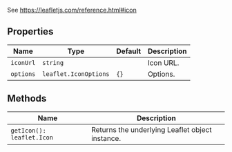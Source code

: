 See https://leafletjs.com/reference.html#icon

## Properties

| Name      | Type                  | Default | Description |
|-----------|-----------------------|---------|-------------|
| `iconUrl` | `string`              |         | Icon URL.   |
| `options` | `leaflet.IconOptions` | `{}`    | Options.    |

## Methods

| Name                      | Description                                     |
|---------------------------|-------------------------------------------------|
| `getIcon(): leaflet.Icon` | Returns the underlying Leaflet object instance. |
